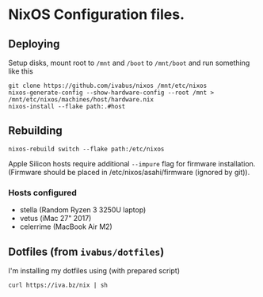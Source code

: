 # NixOS Configuration files.

## Deploying

Setup disks, mount root to `/mnt` and `/boot` to `/mnt/boot` and run something like this

```shell
git clone https://github.com/ivabus/nixos /mnt/etc/nixos
nixos-generate-config --show-hardware-config --root /mnt > /mnt/etc/nixos/machines/host/hardware.nix
nixos-install --flake path:.#host
```

## Rebuilding

```shell
nixos-rebuild switch --flake path:/etc/nixos
```

Apple Silicon hosts require additional `--impure` flag for firmware installation. (Firmware should be placed in /etc/nixos/asahi/firmware (ignored by git)).

### Hosts configured

- stella (Random Ryzen 3 3250U laptop)
- vetus (iMac 27" 2017)
- celerrime (MacBook Air M2)

## Dotfiles (from `ivabus/dotfiles`)

I'm installing my dotfiles using (with prepared script)

```shell
curl https://iva.bz/nix | sh
```
